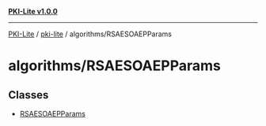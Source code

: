 [**PKI-Lite v1.0.0**](../../../README.md)

---

[PKI-Lite](../../../README.md) / [pki-lite](../../README.md) / algorithms/RSAESOAEPParams

# algorithms/RSAESOAEPParams

## Classes

- [RSAESOAEPParams](classes/RSAESOAEPParams.md)

